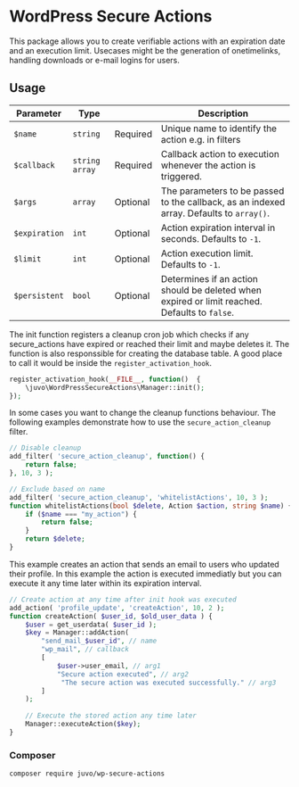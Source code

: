 # WordPress Secure Actions

This package allows you to create verifiable actions with an expiration date and an execution limit. Usecases might be
the generation of onetimelinks, handling downloads or e-mail logins for users.

## Usage

| Parameter | Type | | Description
|---|---|---|---|
| `$name`| `string` | Required | Unique name to identify the action e.g. in filters |
| `$callback`| `string` `array` | Required | Callback action to execution whenever the action is triggered. |
| `$args` | `array` | Optional| The parameters to be passed to the callback, as an indexed array. Defaults to `array()`. |
| `$expiration` | `int` | Optional| Action expiration interval in seconds. Defaults to `-1`. |
| `$limit` | `int` | Optional | Action execution limit. Defaults to `-1`. |
| `$persistent` | `bool` | Optional | Determines if an action should be deleted when expired or limit reached. Defaults to `false`. |

The init function registers a cleanup cron job which checks if
any secure_actions have expired or reached their limit and maybe deletes it. The function is also responssible for creating the database table. A good place to call it would be inside the `register_activation_hook`.

```php
register_activation_hook(__FILE__, function()  {
    \juvo\WordPressSecureActions\Manager::init();
});
``` 

In some cases you want to change the cleanup functions behaviour. The following examples demonstrate how to use the `secure_action_cleanup` filter.
```php
// Disable cleanup
add_filter( 'secure_action_cleanup', function() {
    return false;
}, 10, 3 );

// Exclude based on name
add_filter( 'secure_action_cleanup', 'whitelistActions', 10, 3 );  
function whitelistActions(bool $delete, Action $action, string $name) {  
    if ($name === "my_action") {
        return false;
    }
    return $delete;
} 
``` 

This example creates an action that sends an email to users who updated their profile. In this example the action is executed immediatly but you can execute it any time later within its expiration interval.
```php
// Create action at any time after init hook was executed  
add_action( 'profile_update', 'createAction', 10, 2 );  
function createAction( $user_id, $old_user_data ) { 
    $user = get_userdata( $user_id ); 
    $key = Manager::addAction(
        "send_mail_$user_id", // name
        "wp_mail", // callback
        [
            $user->user_email, // arg1
            "Secure action executed", // arg2
             "The secure action was executed successfully." // arg3
        ]
    );     
    
    // Execute the stored action any time later  
    Manager::executeAction($key);  
}  
```  

### Composer
```sh
composer require juvo/wp-secure-actions
```